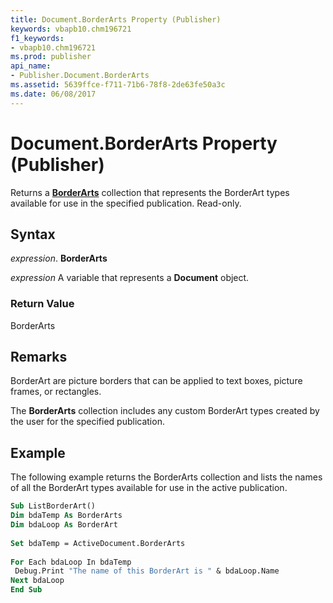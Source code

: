 ```yaml
---
title: Document.BorderArts Property (Publisher)
keywords: vbapb10.chm196721
f1_keywords:
- vbapb10.chm196721
ms.prod: publisher
api_name:
- Publisher.Document.BorderArts
ms.assetid: 5639ffce-f711-71b6-78f8-2de63fe50a3c
ms.date: 06/08/2017
---
```



# Document.BorderArts Property (Publisher)

Returns a  **[BorderArts](Publisher.BorderArts.md)** collection that represents the BorderArt types available for use in the specified publication. Read-only.


## Syntax

 _expression_. **BorderArts**

 _expression_ A variable that represents a  **Document** object.


### Return Value

BorderArts


## Remarks

BorderArt are picture borders that can be applied to text boxes, picture frames, or rectangles. 

The  **BorderArts** collection includes any custom BorderArt types created by the user for the specified publication.


## Example

The following example returns the BorderArts collection and lists the names of all the BorderArt types available for use in the active publication.


```vb
Sub ListBorderArt() 
Dim bdaTemp As BorderArts 
Dim bdaLoop As BorderArt 
 
Set bdaTemp = ActiveDocument.BorderArts 
 
For Each bdaLoop In bdaTemp 
 Debug.Print "The name of this BorderArt is " & bdaLoop.Name 
Next bdaLoop 
End Sub
```


